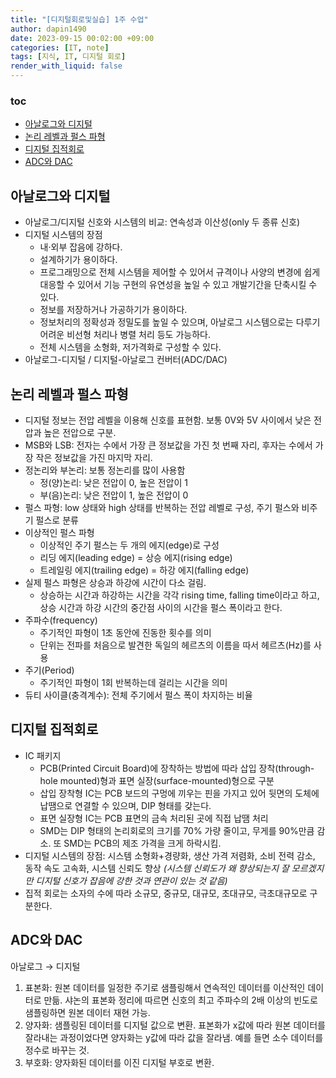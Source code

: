 ```yaml
---
title: "[디지털회로및실습] 1주 수업"
author: dapin1490
date: 2023-09-15 00:02:00 +09:00
categories: [IT, note]
tags: [지식, IT, 디지털 회로]
render_with_liquid: false
---
```


### toc
- [아날로그와 디지털](#아날로그와-디지털)
- [논리 레벨과 펄스 파형](#논리-레벨과-펄스-파형)
- [디지털 집적회로](#디지털-집적회로)
- [ADC와 DAC](#adc와-dac)

## 아날로그와 디지털
* 아날로그/디지털 신호와 시스템의 비교: 연속성과 이산성(only 두 종류 신호)
* 디지털 시스템의 장점
    * 내·외부 잡음에 강하다.
    * 설계하기가 용이하다.
    * 프로그래밍으로 전체 시스템을 제어할 수 있어서 규격이나 사양의 변경에 쉽게 대응할 수 있어서 기능 구현의 유연성을 높일 수 있고 개발기간을 단축시킬 수 있다.
    * 정보를 저장하거나 가공하기가 용이하다.
    * 정보처리의 정확성과 정밀도를 높일 수 있으며, 아날로그 시스템으로는 다루기 어려운 비선형 처리나 병렬 처리 등도 가능하다.
    * 전체 시스템을 소형화, 저가격화로 구성할 수 있다.
* 아날로그-디지털 / 디지털-아날로그 컨버터(ADC/DAC)

## 논리 레벨과 펄스 파형
* 디지털 정보는 전압 레벨을 이용해 신호를 표현함. 보통 0V와 5V 사이에서 낮은 전압과 높은 전압으로 구분.
* MSB와 LSB: 전자는 수에서 가장 큰 정보값을 가진 첫 번째 자리, 후자는 수에서 가장 작은 정보값을 가진 마지막 자리.
* 정논리와 부논리: 보통 정논리를 많이 사용함
    * 정(양)논리: 낮은 전압이 0, 높은 전압이 1
    * 부(음)논리: 낮은 전압이 1, 높은 전압이 0
* 펄스 파형: low 상태와 high 상태를 반복하는 전압 레벨로 구성, 주기 펄스와 비주기 펄스로 분류
* 이상적인 펄스 파형
    * 이상적인 주기 펄스는 두 개의 에지(edge)로 구성
    * 리딩 에지(leading edge) = 상승 에지(rising edge)
    * 트레일링 에지(trailing edge) = 하강 에지(falling edge)
* 실제 펄스 파형은 상승과 하강에 시간이 다소 걸림.
    * 상승하는 시간과 하강하는 시간을 각각 rising time, falling time이라고 하고, 상승 시간과 하강 시간의 중간점 사이의 시간을 펄스 폭이라고 한다.
* 주파수(frequency)
    * 주기적인 파형이 1초 동안에 진동한 횟수를 의미
    * 단위는 전파를 처음으로 발견한 독일의 헤르츠의 이름을 따서 헤르츠(Hz)를  사용
* 주기(Period)
    * 주기적인 파형이 1회 반복하는데 걸리는 시간을 의미
* 듀티 사이클(충격계수): 전체 주기에서 펄스 폭이 차지하는 비율

## 디지털 집적회로
* IC 패키지
    * PCB(Printed Circuit Board)에 장착하는 방법에 따라 삽입 장착(through-hole mounted)형과 표면 실장(surface-mounted)형으로 구분
    * 삽입 장착형 IC는 PCB 보드의 구멍에 끼우는 핀을 가지고 있어 뒷면의 도체에 납땜으로 연결할 수 있으며, DIP 형태를 갖는다.
    * 표면 실장형 IC는 PCB 표면의 금속 처리된 곳에 직접 납땜 처리 
    * SMD는 DIP 형태의 논리회로의 크기를 70% 가량 줄이고, 무게를 90%만큼 감소. 또 SMD는 PCB의 제조 가격을 크게 하락시킴.
* 디지털 시스템의 장점: 시스템 소형화+경량화, 생산 가격 저렴화, 소비 전력 감소, 동작 속도 고속화, 시스템 신뢰도 향상 *<span class="grey">(시스템 신뢰도가 왜 향상되는지 잘 모르겠지만 디지털 신호가 잡음에 강한 것과 연관이 있는 것 같음)</span>*
* 집적 회로는 소자의 수에 따라 소규모, 중규모, 대규모, 초대규모, 극초대규모로 구분한다.

## ADC와 DAC
아날로그 → 디지털

1. 표본화: 원본 데이터를 일정한 주기로 샘플링해서 연속적인 데이터를 이산적인 데이터로 만듦. 샤논의 표본화 정리에 따르면 신호의 최고 주파수의 2배 이상의 빈도로 샘플링하면 원본 데이터 재현 가능.
2. 양자화: 샘플링된 데이터를 디지털 값으로 변환. 표본화가 x값에 따라 원본 데이터를 잘라내는 과정이었다면 양자화는 y값에 따라 값을 잘라냄. 예를 들면 소수 데이터를 정수로 바꾸는 것.
3. 부호화: 양자화된 데이터를 이진 디지털 부호로 변환.
